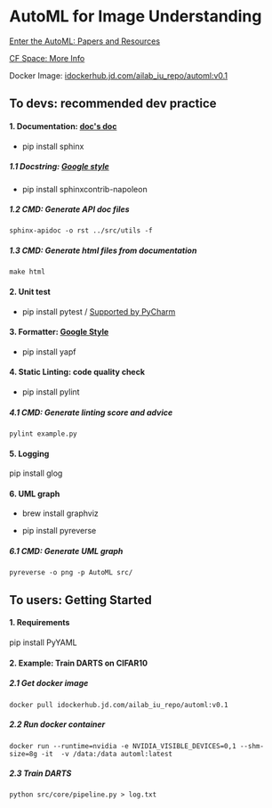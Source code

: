 # AutoML for Image Understanding

[Enter the AutoML: Papers and Resources](https://docs.google.com/document/d/193c3Eh_7C4Icvhfr1MxFlU7XrtP7WH4CyQUCIXmeUwk/edit)

[CF Space: More Info](https://cf.jd.com/pages/viewpage.action?pageId=369653056)

Docker Image: [idockerhub.jd.com/ailab_iu_repo/automl:v0.1](idockerhub.jd.com/ailab_iu_repo/automl:v0.1)

## To devs: recommended dev practice

#### 1. Documentation: [doc's doc](https://zh-sphinx-doc.readthedocs.io/en/latest/markup/toctree.html)
- pip install sphinx

##### 1.1 Docstring: [Google style](https://sphinxcontrib-napoleon.readthedocs.io/en/latest/example_google.html)
- pip install sphinxcontrib-napoleon


##### 1.2 CMD: Generate API doc files
```
sphinx-apidoc -o rst ../src/utils -f
```

##### 1.3 CMD: Generate html files from documentation
```
make html
```

#### 2. Unit test
- pip install pytest / [Supported by PyCharm](https://www.jetbrains.com/help/pycharm/pytest.html#create-pytest-test)

#### 3. Formatter: [Google Style](https://zh-google-styleguide.readthedocs.io/en/latest/google-python-styleguide/python_language_rules/)
- pip install yapf



#### 4. Static Linting: code quality check
- pip install pylint

##### 4.1 CMD: Generate linting score and advice

```
pylint example.py 
```


#### 5. Logging 
pip install glog

#### 6. UML graph

- brew install graphviz

- pip install pyreverse

##### 6.1 CMD: Generate UML graph
```
pyreverse -o png -p AutoML src/
```

## To users: Getting Started

#### 1. Requirements
pip install PyYAML

#### 2. Example: Train DARTS on CIFAR10 

##### 2.1 Get docker image
```
docker pull idockerhub.jd.com/ailab_iu_repo/automl:v0.1
```

##### 2.2 Run docker container 
```
docker run --runtime=nvidia -e NVIDIA_VISIBLE_DEVICES=0,1 --shm-size=8g -it  -v /data:/data automl:latest
```

##### 2.3 Train DARTS
```
python src/core/pipeline.py > log.txt
```

